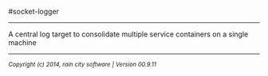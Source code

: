 #socket-logger
- - -

A central log target to consolidate multiple service containers on a single machine

- - -
_<small>Copyright (c) 2014, rain city software | Version 00.9.11</small>_
